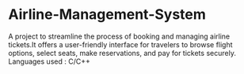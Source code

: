 # Airline-Management-System
A project to streamline the process of booking and managing airline tickets.It offers a user-friendly interface for travelers to browse flight options, select seats, make reservations, and pay for tickets securely.
<br>
Languages used : C/C++
